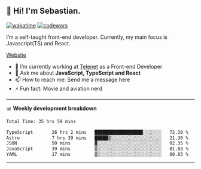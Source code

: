 ## 👋 Hi! I'm Sebastian.

[![wakatime](https://wakatime.com/badge/user/df0036c6-328a-4a39-be9b-e49417ed22a1.svg)](https://wakatime.com/@df0036c6-328a-4a39-be9b-e49417ed22a1)
[![codewars](https://www.codewars.com/users/sebavuye/badges/small)](https://www.codewars.com/users/sebavuye)

I’m a self-taught front-end developer. Currently, my main focus is Javascript(TS) and React.

[Website](https://sebastianvuye.be)

- 🔭 I’m currently working at [Telenet](https://telenet.be/) as a Front-end Developer
- 💬 Ask me about **JavaScript, TypeScript and React**
- 📫 How to reach me: Send me a message here
- ⚡ Fun fact: Movie and aviation nerd

-------

📊 **Weekly development breakdown**

<!--START_SECTION:waka-->

```txt
Total Time: 35 hrs 59 mins

TypeScript       26 hrs 2 mins   ██████████████████░░░░░░░   72.38 %
Astro            7 hrs 39 mins   █████▒░░░░░░░░░░░░░░░░░░░   21.30 %
JSON             50 mins         ▓░░░░░░░░░░░░░░░░░░░░░░░░   02.35 %
JavaScript       39 mins         ▒░░░░░░░░░░░░░░░░░░░░░░░░   01.83 %
YAML             17 mins         ▒░░░░░░░░░░░░░░░░░░░░░░░░   00.83 %
```

<!--END_SECTION:waka-->
-------
